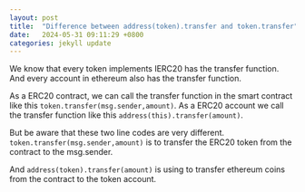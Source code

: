 ```yaml
---
layout: post
title:  "Difference between address(token).transfer and token.transfer"
date:   2024-05-31 09:11:29 +0800
categories: jekyll update
---
```


We know that every token implements IERC20 has the transfer function. And every account in ethereum also has the transfer function.

As a ERC20 contract, we can call the transfer function in the smart contract like this `token.transfer(msg.sender,amount)`. As a ERC20 account we call the transfer function like this `address(this).transfer(amount)`. 

But be aware that these two line codes are very different. `token.transfer(msg.sender,amount)` is to transfer the ERC20 token from the contract to the msg.sender.

And `address(token).transfer(amount)` is using to transfer ethereum coins from the contract to the token account.